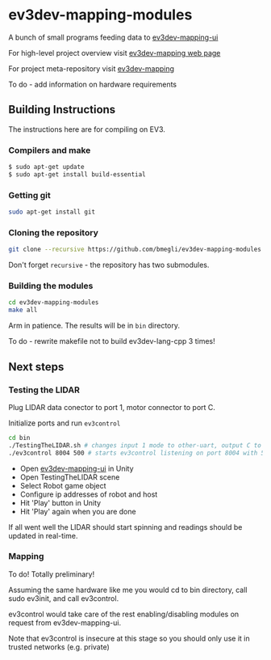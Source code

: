 # ev3dev-mapping-modules
A bunch of small programs feeding data to [ev3dev-mapping-ui](https://github.com/bmegli/ev3dev-mapping-ui)

For high-level project overview visit [ev3dev-mapping web page](http://www.ev3dev.org/projects/2016/08/07/Mapping/)

For project meta-repository visit [ev3dev-mapping](https://github.com/bmegli/ev3dev-mapping)

To do - add information on hardware requirements

## Building Instructions

The instructions here are for compiling on EV3.

### Compilers and make

``` bash
$ sudo apt-get update
$ sudo apt-get install build-essential
```

### Getting git

``` bash
sudo apt-get install git
```

### Cloning the repository

``` bash
git clone --recursive https://github.com/bmegli/ev3dev-mapping-modules
```

Don't forget `recursive` - the repository has two submodules.

### Building the modules

``` bash
cd ev3dev-mapping-modules
make all
```

Arm in patience. The results will be in `bin` directory.

To do - rewrite makefile not to build ev3dev-lang-cpp 3 times!

## Next steps

### Testing the LIDAR

Plug LIDAR data conector to port 1, motor connector to port C.

Initialize ports and run `ev3control`

``` bash
cd bin
./TestingTheLIDAR.sh # changes input 1 mode to other-uart, output C to dc-motor
./ev3control 8004 500 # starts ev3control listening on port 8004 with 500 ms timeout
```

- Open [ev3dev-mapping-ui](https://github.com/bmegli/ev3dev-mapping-ui) in Unity
- Open TestingTheLIDAR scene
- Select Robot game object
- Configure ip addresses of robot and host
- Hit 'Play' button in Unity
- Hit 'Play' again when you are done

If all went well the LIDAR should start spinning and readings should be updated in real-time.

### Mapping 

To do! Totally preliminary!

Assuming the same hardware like me you would cd to bin directory, call sudo ev3init, and call ev3control.

ev3control would take care of the rest enabling/disabling modules on request from ev3dev-mapping-ui.

Note that ev3control is insecure at this stage so you should only use it in trusted networks (e.g. private)
